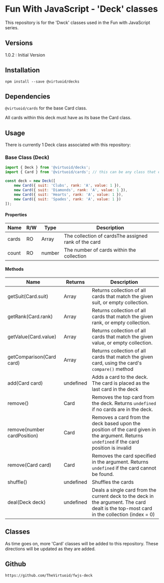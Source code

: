 # Fun With JavaScript - 'Deck' classes

This repository is for the 'Dwck' classes used in the Fun with JavaScript series.

## Versions

1.0.2 : Initial Version

## Installation

```
npm install --save @virtuoid/decks
```

## Dependencies

```@virtuoid/cards``` for the base Card class. 

All cards within this deck must have as its base the Card class.

## Usage

There is currently 1 Deck class associated with this repository:

### Base Class (Deck)

```javascript
import { Deck } from '@virtuoid/decks';
import { Card } from '@virtuoid/cards'; // this can be any class that extends 'Card'

const deck = new Deck([
	new Card({ suit: 'Clubs', rank: 'A', value: 1 }),
	new Card({ suit: 'Diamonds', rank: 'A', value: 1 }),
	new Card({ suit: 'Hearts', rank: 'A', value: 1 }),
	new Card({ suit: 'Spades', rank: 'A', value: 1 })
]);
```
#### Properties
| Name  | R/W | Type        | Description                                          |
|-------| --- |-------------|------------------------------------------------------|
| cards | RO | Array<Card>  | The collection of cardsThe assigned rank of the card |
| count | RO | number       | The number of cards within the collection            |

#### Methods
| Name                        | Returns     | Description                                                                                                                                     |
|-----------------------------|-------------|-------------------------------------------------------------------------------------------------------------------------------------------------|
| getSuit(Card.suit)          | Array<Card> | Returns collection of all cards that match the given suit, or empty collection.                                                                 |
| getRank(Card.rank)          | Array<Card> | Returns collection of all cards that match the given rank, or empty collection.                                                                 |
| getValue(Card.value)        | Array<Card> | Returns collection of all cards that match the given value, or empty collection.                                                                |
| getComparison(Card card)    | Array<Card> | Returns collection of all cards that match the given card, using the card's ```compare()``` method                                              |
| add(Card card)              | undefined   | Adds a card to the deck. The card is placed as the last card in the deck                                                                        |
| remove()                    | Card        | Removes the top card from the deck. Returns ```undefined``` if no cards are in the deck.                                                        |
| remove(number cardPosition) | Card        | Removes a card from the deck based upon the position of the card given in the argument. Returns ```undefined``` if the card position is invalid |
| remove(Card card)           | Card        | Removes the card specified in the argument. Returns ```undefined``` if the card cannot be found.                                                |
| shuffle()                   | undefined   | Shuffles the cards                                                                                                                              |
| deal(Deck deck)             | undefined   | Deals a single card from the current deck to the deck in the argument. The card dealt is the top-most card in the collection (index = 0)        |

## Classes

As time goes on, more 'Card' classes will be added to this repository. These directions will be updated as they are added.

## Github

```
https://github.com/TheVirtuoid/fwjs-deck
```

